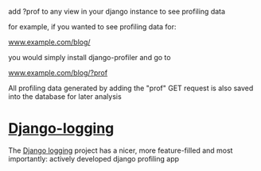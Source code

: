 add ?prof to any view in your django instance to see profiling data

for example, if you wanted to see profiling data for:

www.example.com/blog/

you would simply install django-profiler and go to

www.example.com/blog/?prof

All profiling data generated by adding the "prof" GET request is also saved into the database for later analysis

# [Django-logging](http://code.google.com/p/django-logging/) #

The [Django logging](http://code.google.com/p/django-logging/) project has a nicer, more feature-filled and most importantly: actively developed django profiling app